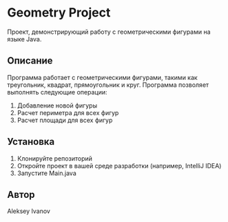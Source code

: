 # Geometry Project

Проект, демонстрирующий работу с геометрическими фигурами на языке Java.

## Описание

Программа работает с геометрическими фигурами, такими как треугольник, квадрат, прямоугольник и круг. Программа позволяет выполнять следующие операции:

1. Добавление новой фигуры
2. Расчет периметра для всех фигур
3. Расчет площади для всех фигур

## Установка

1. Клонируйте репозиторий
2. Откройте проект в вашей среде разработки (например, IntelliJ IDEA)
3. Запустите Main.java

## Автор

Aleksey Ivanov
